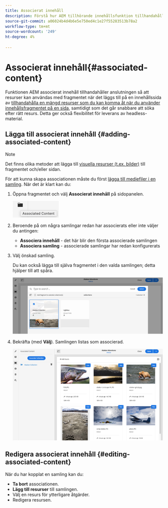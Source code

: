 ```yaml
---
title: Associerat innehåll
description: Förstå hur AEM tillhörande innehållsfunktion tillhandahåller anslutningen så att resurser kan användas tillsammans med fragmentet när det läggs till på en innehållssida, vilket ger ytterligare flexibilitet vid både sidredigering och leverans av rubrikfritt innehåll.
source-git-commit: a06024b4d4b6e5e750ed4c1e27f55283513b78a2
workflow-type: tm+mt
source-wordcount: '249'
ht-degree: 4%

---
```


# Associerat innehåll{#associated-content}

Funktionen AEM associerat innehåll tillhandahåller anslutningen så att resurser kan användas med fragmentet när det läggs till på en innehållssida av [tillhandahålla en mängd resurser som du kan komma åt när du använder innehållsfragmentet på en sida,](/help/sites-cloud/authoring/fundamentals/content-fragments.md#using-associated-content) samtidigt som det går snabbare att söka efter rätt resurs. Detta ger också flexibilitet för leverans av headless-material.

## Lägga till associerat innehåll {#adding-associated-content}

>[!NOTE]
>
>Det finns olika metoder att lägga till [visuella resurser (t.ex. bilder)](/help/sites-cloud/administering/content-fragments/content-fragments.md#fragments-with-visual-assets) till fragmentet och/eller sidan.

För att kunna skapa associationen måste du först [lägga till mediefiler i en samling](/help/assets/manage-collections.md). När det är klart kan du:

1. Öppna fragmentet och välj **Associerat innehåll** på sidopanelen.

   ![Associerat innehåll](assets/cfm-assoc-content-01.png)

1. Beroende på om några samlingar redan har associerats eller inte väljer du antingen:

   * **Associera innehåll** - det här blir den första associerade samlingen
   * **Associera samling** - associerade samlingar har redan konfigurerats

1. Välj önskad samling.

   Du kan också lägga till själva fragmentet i den valda samlingen; detta hjälper till att spåra.

   ![Välj samling](assets/cfm-assoc-content-02.png)

1. Bekräfta (med **Välj**). Samlingen listas som associerad.

   ![cfm-6420-05](assets/cfm-assoc-content-03.png)

## Redigera associerat innehåll {#editing-associated-content}

När du har kopplat en samling kan du:

* **Ta bort** associationen.
* **Lägg till resurser** till samlingen.
* Välj en resurs för ytterligare åtgärder.
* Redigera resursen.
